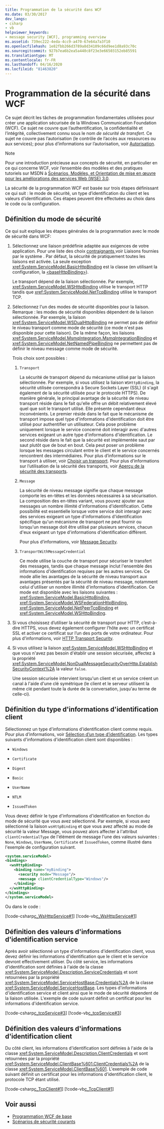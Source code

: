 ```yaml
---
title: Programmation de la sécurité dans WCF
ms.date: 03/30/2017
dev_langs:
- csharp
- vb
helpviewer_keywords:
- message security [WCF], programming overview
ms.assetid: 739ec222-4eda-4cc9-a470-67e64a7a3f10
ms.openlocfilehash: 1e82fbb266d3789a8d34109c66d9ee1d8a93c70c
ms.sourcegitcommit: 927b7ea6b2ea5a440c8f23e3e66503152eb85591
ms.translationtype: MT
ms.contentlocale: fr-FR
ms.lasthandoff: 04/16/2020
ms.locfileid: "81463820"
---
```

# <a name="programming-wcf-security"></a>Programmation de la sécurité dans WCF
Ce sujet décrit les tâches de programmation fondamentales utilisées pour créer une application sécurisée de la Windows Communication Foundation (WCF). Ce sujet ne couvre que l’authentification, la confidentialité et l’intégrité, collectivement connu sous le nom *de sécurité de transfert*. Ce sujet ne couvre pas l’autorisation (le contrôle de l’accès aux ressources ou aux services); pour plus d’informations sur l’autorisation, voir [Autorisation](../../../../docs/framework/wcf/feature-details/authorization-in-wcf.md).  
  
> [!NOTE]
> Pour une introduction précieuse aux concepts de sécurité, en particulier en ce qui concerne WCF, voir l’ensemble des modèles et des pratiques tutoriels sur MSDN à [Scénarios, Modèles, et Orientation de mise en œuvre pour les améliorations des services Web (WSE) 3.0](https://docs.microsoft.com/previous-versions/msp-n-p/ff648183(v=pandp.10)).  
  
 La sécurité de la programmation WCF est basée sur trois étapes définissant ce qui suit : le mode de sécurité, un type d’identification du client et les valeurs d’identification. Ces étapes peuvent être effectuées au choix dans le code ou la configuration.  
  
## <a name="setting-the-security-mode"></a>Définition du mode de sécurité  
 Ce qui suit explique les étapes générales de la programmation avec le mode de sécurité dans WCF:  
  
1. Sélectionnez une liaison prédéfinie adaptée aux exigences de votre application. Pour une liste des choix [contraignants,](../../../../docs/framework/wcf/system-provided-bindings.md)voir Liaisons fournies par le système . Par défaut, la sécurité de pratiquement toutes les liaisons est activée. La seule exception <xref:System.ServiceModel.BasicHttpBinding> est la classe (en utilisant la configuration, la [ \<baseHttpBinding>](../../../../docs/framework/configure-apps/file-schema/wcf/basichttpbinding.md)).  
  
     Le transport dépend de la liaison sélectionnée. Par exemple, <xref:System.ServiceModel.WSHttpBinding> utilise le transport HTTP tandis que <xref:System.ServiceModel.NetTcpBinding> utilise le transport TCP.  
  
2. Sélectionnez l'un des modes de sécurité disponibles pour la liaison. Remarque : les modes de sécurité disponibles dépendent de la liaison sélectionnée. Par exemple, la liaison <xref:System.ServiceModel.WSDualHttpBinding> ne permet pas de définir le niveau transport comme mode de sécurité (ce mode n'est pas disponible pour cette liaison). De la même façon, les liaisons <xref:System.ServiceModel.MsmqIntegration.MsmqIntegrationBinding> et <xref:System.ServiceModel.NetNamedPipeBinding> ne permettent pas de définir le niveau message comme mode de sécurité.  
  
     Trois choix sont possibles :  
  
    1. `Transport`  
  
         La sécurité de transport dépend du mécanisme utilisé par la liaison sélectionnée. Par exemple, si vous utilisez la liaison `WSHttpBinding`, la sécurité utilisée correspondra à Secure Sockets Layer (SSL) (il s'agit également de la sécurité utilisée pour le protocole HTTPS). De manière générale, le principal avantage de la sécurité de niveau transport réside dans le fait qu'elle offre un débit relativement élevé quel que soit le transport utilisé. Elle présente cependant deux inconvénients. Le premier réside dans le fait que le mécanisme de transport impose quel type d'informations d'identification doit être utilisé pour authentifier un utilisateur. Cela pose problème uniquement lorsque le service concerné doit interagir avec d'autres services exigeant un autre type d'informations d'identification. Le second réside dans le fait que la sécurité est implémentée saut par saut plutôt que de bout en bout. Cela peut poser un problème lorsque les messages circulant entre le client et le service concernés rencontrent des intermédiaires. Pour plus d’informations sur le transport à utiliser, voir [Choisir un transport](../../../../docs/framework/wcf/feature-details/choosing-a-transport.md). Pour plus d’informations sur l’utilisation de la sécurité des transports, voir [Aperçu de la sécurité des transports](../../../../docs/framework/wcf/feature-details/transport-security-overview.md).  
  
    2. `Message`  
  
         La sécurité de niveau message signifie que chaque message comporte les en-têtes et les données nécessaires à sa sécurisation. La composition des en-têtes variant, vous pouvez ajouter aux messages un nombre illimité d'informations d'identification. Cette possibilité est essentielle lorsque votre service doit interagir avec des services exigeant un type d'informations d'identification spécifique qu'un mécanisme de transport ne peut fournir ou lorsqu'un message doit être utilisé par plusieurs services, chacun d'eux exigeant un type d'informations d'identification différent.  
  
         Pour plus d’informations, voir [Message Security](../../../../docs/framework/wcf/feature-details/message-security-in-wcf.md).  
  
    3. `TransportWithMessageCredential`  
  
         Ce mode utilise la couche de transport pour sécuriser le transfert des messages, tandis que chaque message inclut l'ensemble des informations d'identification requises par les autres services. Ce mode allie les avantages de la sécurité de niveau transport aux avantages présentés par la sécurité de niveau message, notamment celui d'utiliser un nombre illimité d'informations d'identification. Ce mode est disponible avec les liaisons suivantes : <xref:System.ServiceModel.BasicHttpBinding>, <xref:System.ServiceModel.WSFederationHttpBinding>, <xref:System.ServiceModel.NetPeerTcpBinding> et <xref:System.ServiceModel.WSHttpBinding>.  
  
3. Si vous choisissez d’utiliser la sécurité de transport pour HTTP, c’est-à-dire HTTPS, vous devez également configurer l’hôte avec un certificat SSL et activer ce certificat sur l’un des ports de votre ordinateur. Pour plus d’informations, voir [HTTP Transport Security](../../../../docs/framework/wcf/feature-details/http-transport-security.md).  
  
4. Si vous utilisez la liaison <xref:System.ServiceModel.WSHttpBinding> et que vous n'avez pas besoin d'établir une session sécurisée, affectez à la propriété <xref:System.ServiceModel.NonDualMessageSecurityOverHttp.EstablishSecurityContext%2A> la valeur `false`.  
  
     Une session sécurisée intervient lorsqu'un client et un service créent un canal à l'aide d'une clé symétrique (le client et le serveur utilisent la même clé pendant toute la durée de la conversation, jusqu'au terme de celle-ci).  
  
## <a name="setting-the-client-credential-type"></a>Définition du type d'informations d'identification client  
 Sélectionnez un type d'informations d'identification client comme requis. Pour plus d’informations, voir [Sélection d’un type d’identification](../../../../docs/framework/wcf/feature-details/selecting-a-credential-type.md). Les types suivants d'informations d'identification client sont disponibles :  
  
- `Windows`  
  
- `Certificate`  
  
- `Digest`  
  
- `Basic`  
  
- `UserName`  
  
- `NTLM`  
  
- `IssuedToken`  
  
 Vous devez définir le type d'informations d'identification en fonction du mode de sécurité que vous avez sélectionné. Par exemple, si vous avez sélectionné la liaison `wsHttpBinding` et que vous avez affecté au mode de sécurité la valeur Message, vous pouvez alors affecter à l'attribut `clientCredentialType` de l'élément de message l'une des valeurs suivantes : `None`, `Windows`, `UserName`, `Certificate` et `IssuedToken`, comme illustré dans l'exemple de configuration suivant.  
  
```xml  
<system.serviceModel>  
<bindings>  
  <wsHttpBinding>  
    <binding name="myBinding">  
      <security mode="Message"/>  
      <message clientCredentialType="Windows"/>  
    </binding>
  </wsHttpBinding>
</bindings>  
</system.serviceModel>  
```  
  
 Ou dans le code :  
  
 [!code-csharp[c_WsHttpService#1](../../../../samples/snippets/csharp/VS_Snippets_CFX/c_wshttpservice/cs/source.cs#1)]
 [!code-vb[c_WsHttpService#1](../../../../samples/snippets/visualbasic/VS_Snippets_CFX/c_wshttpservice/vb/source.vb#1)]  
  
## <a name="setting-service-credential-values"></a>Définition des valeurs d'informations d'identification service  
 Après avoir sélectionné un type d'informations d'identification client, vous devez définir les informations d'identification que le client et le service devront effectivement utiliser. Du côté service, les informations d'identification sont définies à l'aide de la classe <xref:System.ServiceModel.Description.ServiceCredentials> et sont retournées par la propriété <xref:System.ServiceModel.ServiceHostBase.Credentials%2A> de la classe <xref:System.ServiceModel.ServiceHostBase>. Les types d'informations d'identification service et client ainsi que le mode de sécurité dépendent de la liaison utilisée. L'exemple de code suivant définit un certificat pour les informations d'identification service.  
  
 [!code-csharp[c_tcpService#3](../../../../samples/snippets/csharp/VS_Snippets_CFX/c_tcpservice/cs/source.cs#3)]
 [!code-vb[c_tcpService#3](../../../../samples/snippets/visualbasic/VS_Snippets_CFX/c_tcpservice/vb/source.vb#3)]  
  
## <a name="setting-client-credential-values"></a>Définition des valeurs d'informations d'identification client  
 Du côté client, les informations d'identification sont définies à l'aide de la classe <xref:System.ServiceModel.Description.ClientCredentials> et sont retournées par la propriété <xref:System.ServiceModel.ClientBase%601.ClientCredentials%2A> de la classe <xref:System.ServiceModel.ClientBase%601>. L'exemple de code suivant définit un certificat pour les informations d'identification client, le protocole TCP étant utilisé.  
  
 [!code-csharp[c_TcpClient#1](../../../../samples/snippets/csharp/VS_Snippets_CFX/c_tcpclient/cs/source.cs#1)]
 [!code-vb[c_TcpClient#1](../../../../samples/snippets/visualbasic/VS_Snippets_CFX/c_tcpclient/vb/source.vb#1)]  
  
## <a name="see-also"></a>Voir aussi

- [Programmation WCF de base](../../../../docs/framework/wcf/basic-wcf-programming.md)
- [Scénarios de sécurité courants](../../../../docs/framework/wcf/feature-details/common-security-scenarios.md)
